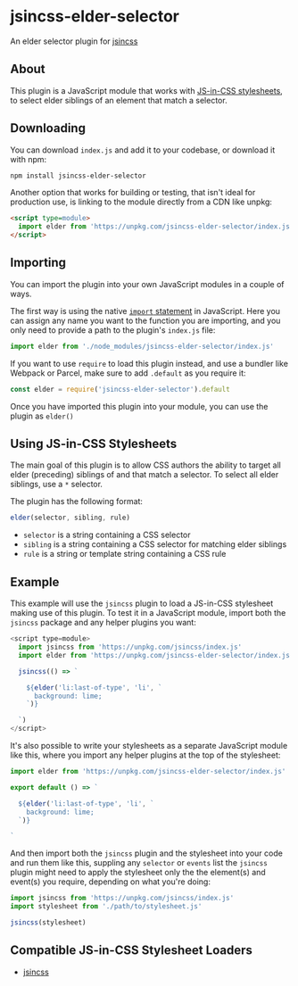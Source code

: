 # jsincss-elder-selector

An elder selector plugin for [jsincss](https://github.com/tomhodgins/jsincss)

## About

This plugin is a JavaScript module that works with [JS-in-CSS stylesheets](https://responsive.style/theory/what-is-a-jic-stylesheet.html), to select elder siblings of an element that match a selector.

## Downloading

You can download `index.js` and add it to your codebase, or download it with npm:

```bash
npm install jsincss-elder-selector
```

Another option that works for building or testing, that isn't ideal for production use, is linking to the module directly from a CDN like unpkg:

```html
<script type=module>
  import elder from 'https://unpkg.com/jsincss-elder-selector/index.js'
</script>
```

## Importing

You can import the plugin into your own JavaScript modules in a couple of ways.

The first way is using the native [`import` statement](https://developer.mozilla.org/en-US/docs/Web/JavaScript/Reference/Statements/import) in JavaScript. Here you can assign any name you want to the function you are importing, and you only need to provide a path to the plugin's `index.js` file:

```js
import elder from './node_modules/jsincss-elder-selector/index.js'
```

If you want to use `require` to load this plugin instead, and use a bundler like Webpack or Parcel, make sure to add `.default` as you require it:

```js
const elder = require('jsincss-elder-selector').default
```

Once you have imported this plugin into your module, you can use the plugin as `elder()`

## Using JS-in-CSS Stylesheets

The main goal of this plugin is to allow CSS authors the ability to target all elder (preceding) siblings of and that match a selector. To select all elder siblings, use a `*` selector.

The plugin has the following format:

```js
elder(selector, sibling, rule)
```

- `selector` is a string containing a CSS selector
- `sibling` is a string containing a CSS selector for matching elder siblings
- `rule` is a string or template string containing a CSS rule

## Example

This example will use the `jsincss` plugin to load a JS-in-CSS stylesheet making use of this plugin. To test it in a JavaScript module, import both the `jsincss` package and any helper plugins you want:

```js
<script type=module>
  import jsincss from 'https://unpkg.com/jsincss/index.js'
  import elder from 'https://unpkg.com/jsincss-elder-selector/index.js'

  jsincss(() => `

    ${elder('li:last-of-type', 'li', `
      background: lime;
    `)}

  `)
</script>
```

It's also possible to write your stylesheets as a separate JavaScript module like this, where you import any helper plugins at the top of the stylesheet:

```js
import elder from 'https://unpkg.com/jsincss-elder-selector/index.js'

export default () => `

  ${elder('li:last-of-type', 'li', `
    background: lime;
  `)}

`
```

And then import both the `jsincss` plugin and the stylesheet into your code and run them like this, suppling any `selector` or `events` list the `jsincss` plugin might need to apply the stylesheet only the the element(s) and event(s) you require, depending on what you're doing:

```js
import jsincss from 'https://unpkg.com/jsincss/index.js'
import stylesheet from './path/to/stylesheet.js'

jsincss(stylesheet)
```

## Compatible JS-in-CSS Stylesheet Loaders

- [jsincss](https://github.com/tomhodgins/jsincss)